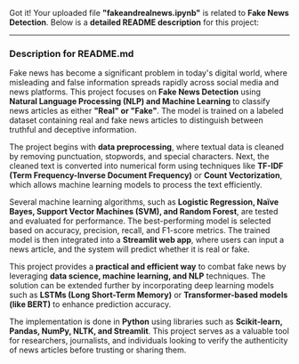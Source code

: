 Got it! Your uploaded file **"fakeandrealnews.ipynb"** is related to **Fake News Detection**. Below is a **detailed README description** for this project:  

---

### **Description for README.md**  

Fake news has become a significant problem in today's digital world, where misleading and false information spreads rapidly across social media and news platforms. This project focuses on **Fake News Detection** using **Natural Language Processing (NLP) and Machine Learning** to classify news articles as either **"Real" or "Fake"**. The model is trained on a labeled dataset containing real and fake news articles to distinguish between truthful and deceptive information.  

The project begins with **data preprocessing**, where textual data is cleaned by removing punctuation, stopwords, and special characters. Next, the cleaned text is converted into numerical form using techniques like **TF-IDF (Term Frequency-Inverse Document Frequency)** or **Count Vectorization**, which allows machine learning models to process the text efficiently.  

Several machine learning algorithms, such as **Logistic Regression, Naïve Bayes, Support Vector Machines (SVM), and Random Forest**, are tested and evaluated for performance. The best-performing model is selected based on accuracy, precision, recall, and F1-score metrics. The trained model is then integrated into a **Streamlit web app**, where users can input a news article, and the system will predict whether it is real or fake.  

This project provides a **practical and efficient way** to combat fake news by leveraging **data science, machine learning, and NLP** techniques. The solution can be extended further by incorporating deep learning models such as **LSTMs (Long Short-Term Memory)** or **Transformer-based models (like BERT)** to enhance prediction accuracy.  

The implementation is done in **Python** using libraries such as **Scikit-learn, Pandas, NumPy, NLTK, and Streamlit**. This project serves as a valuable tool for researchers, journalists, and individuals looking to verify the authenticity of news articles before trusting or sharing them.

